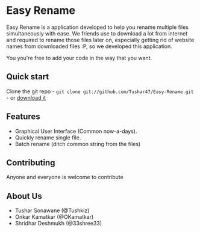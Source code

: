 # Easy Rename

Easy Rename is a application developed to help you rename multiple files simultaneously with ease. We friends use to download a lot from internet and required to rename those files later on, especially getting rid of website names from downloaded files :P, so we developed this application.

You you're free to add your code in the way that you want.

## Quick start

Clone the git repo - `git clone git://github.com/Tushar47/Easy-Rename.git`  - or [download it](https://github.com/Tushar47/Easy-Rename/archive/master.zip)


## Features

* Graphical User Interface (Common now-a-days).
* Quickly rename single file.
* Batch rename (ditch common string from the files)


## Contributing

Anyone and everyone is welcome to contribute


## About Us
* Tushar Sonawane (@Tushkiz)
* Onkar Kamatkar (@OKamatkar)
* Shridhar Deshmukh (@33shree33)